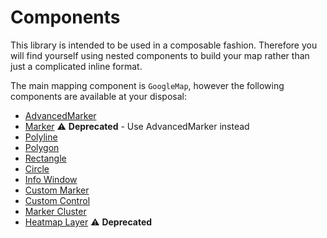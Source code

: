 # Components

This library is intended to be used in a composable fashion. Therefore you will find yourself using nested components to build your map rather than just a complicated inline format.

The main mapping component is `GoogleMap`, however the following components are available at your disposal:

- [AdvancedMarker](./advanced-marker.md)
- [Marker](./marker.md) ⚠️ **Deprecated** - Use AdvancedMarker instead
- [Polyline](./polyline.md)
- [Polygon](./polygon.md)
- [Rectangle](./rectangle.md)
- [Circle](./circle.md)
- [Info Window](./info-window.md)
- [Custom Marker](./custom-marker.md)
- [Custom Control](./custom-control.md)
- [Marker Cluster](./marker-cluster.md)
- [Heatmap Layer](./heatmap-layer.md) ⚠️ **Deprecated**
